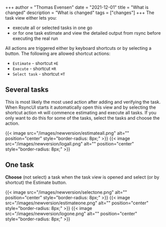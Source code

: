 +++
author = "Thomas Evensen"
date = "2021-12-01"
title =  "What is changed"
description = "What is changed"
tags = ["changes"]
+++
The task view either lets you:

- execute all or selected tasks in one go
- or for one task estimate and view the detailed output from rsync before executing the real run 

All actions are triggered either by keyboard shortcuts or by selecting a button. The following are allowed shortcut actions:

- `Estimate` - shortcut `⌘E`
- `Execute` - shortcut `⌘R`
- `Select task` - shortcut `⌘T`

## Several tasks

This is most likely the most used action after adding and verifying the task. When RsyncUI starts it automatically open this view and by selecting the shortcut action `⌘R` will commence estimating and execute all tasks. If you only want to do this for some of the tasks, select the tasks and choose the action.

{{< image src="/images/newversion/estimateall.png" alt="" position="center" style="border-radius: 8px;" >}}
{{< image src="/images/newversion/logall.png" alt="" position="center" style="border-radius: 8px;" >}}

## One task

**Choose** (not select) a task when the task view is opened and select (or by shortcut) the Estimate button.

{{< image src="/images/newversion/selectone.png" alt="" position="center" style="border-radius: 8px;" >}}
{{< image src="/images/newversion/estimateone.png" alt="" position="center" style="border-radius: 8px;" >}}
{{< image src="/images/newversion/logone.png" alt="" position="center" style="border-radius: 8px;" >}}
